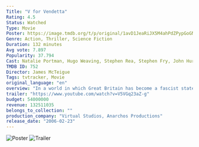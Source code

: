```yaml
---
Title: "V for Vendetta"
Rating: 4.5
Status: Watched
Type: Movie
Poster: https://image.tmdb.org/t/p/original/1avD1JeaRiJX5M4ahPdZPypGoGN.jpg
Genre: Action, Thriller, Science Fiction
Duration: 132 minutes
Avg vote: 7.897
Popularity: 37.794
Cast: Natalie Portman, Hugo Weaving, Stephen Rea, Stephen Fry, John Hurt, Tim Pigott-Smith, Natasha Wightman, Rupert Graves, Roger Allam, Ben Miles
TMDB ID: 752
Director: James McTeigue
Tags: tvtracker, Movie
original_language: "en"
overview: "In a world in which Great Britain has become a fascist state, a masked vigilante known only as “V” conducts guerrilla warfare against the oppressive British government. When V rescues a young woman from the secret police, he finds in her an ally with whom he can continue his fight to free the people of Britain."
trailer: "https://www.youtube.com/watch?v=V5VGq23aZ-g"
budget: 54000000
revenue: 132511035
belongs_to_collection: ""
production_company: "Virtual Studios, Anarchos Productions"
release_date: "2006-02-23"
---
```


![Poster](https://image.tmdb.org/t/p/original/1avD1JeaRiJX5M4ahPdZPypGoGN.jpg)
![Trailer](https://www.youtube.com/watch?v=V5VGq23aZ-g)
